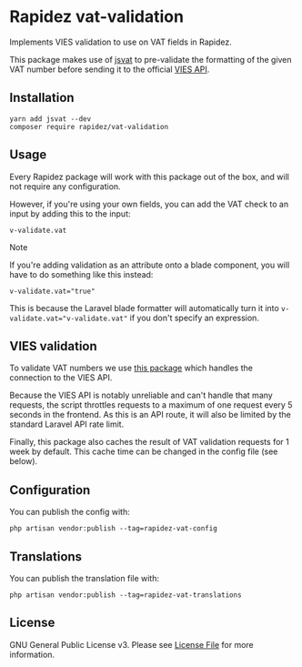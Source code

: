 # Rapidez vat-validation

Implements VIES validation to use on VAT fields in Rapidez.

This package makes use of [jsvat](https://github.com/se-panfilov/jsvat) to pre-validate the formatting of the given VAT number before sending it to the official [VIES API](https://ec.europa.eu/taxation_customs/vies/).

## Installation

```
yarn add jsvat --dev
composer require rapidez/vat-validation
```

## Usage

Every Rapidez package will work with this package out of the box, and will not require any configuration.

However, if you're using your own fields, you can add the VAT check to an input by adding this to the input:

```
v-validate.vat
```

> [!NOTE]
> If you're adding validation as an attribute onto a blade component, you will have to do something like this instead:
> ```
> v-validate.vat="true"
> ```
> This is because the Laravel blade formatter will automatically turn it into `v-validate.vat="v-validate.vat"` if you don't specify an expression.

## VIES validation

To validate VAT numbers we use [this package](https://github.com/ibericode/vat) which handles the connection to the VIES API.

Because the VIES API is notably unreliable and can't handle that many requests, the script throttles requests to a maximum of one request every 5 seconds in the frontend.
As this is an API route, it will also be limited by the standard Laravel API rate limit.

Finally, this package also caches the result of VAT validation requests for 1 week by default. This cache time can be changed in the config file (see below).

## Configuration

You can publish the config with:
```
php artisan vendor:publish --tag=rapidez-vat-config
```

## Translations

You can publish the translation file with:
```
php artisan vendor:publish --tag=rapidez-vat-translations
```

## License

GNU General Public License v3. Please see [License File](LICENSE) for more information.
